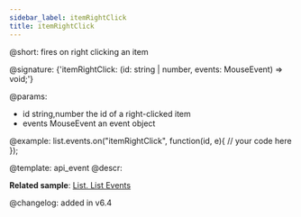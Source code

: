 ```yaml
---
sidebar_label: itemRightClick
title: itemRightClick
---          
```


@short: fires on right clicking an item

@signature: {'itemRightClick: (id: string | number, events: MouseEvent) => void;'}

@params:
- id   		string,number			the id of a right-clicked item
- events	MouseEvent				an event object

@example:
list.events.on("itemRightClick", function(id, e){
    // your code here
});


@template: api_event
@descr:

**Related sample**: [List. List Events](https://snippet.dhtmlx.com/iwt1yd61)

@changelog: added in v6.4
